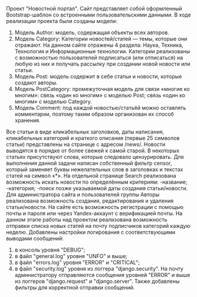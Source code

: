 Проект "Новостной портал".
Сайт представляет собой оформленный Bootstrap-шаблон со встроенными пользовательскими данными.
В ходе реализации проекта были созданы модели:
1. Модель Author: модель, содержащая объекты всех авторов.
2. Модель Category: Категории новостей/статей — темы, которые они отражают. На данном сайте отражены 4 раздела: Наука, Техника, Технология и Информационные технологии. Категории реализованы с возможностью пользователей подписаться (или отписаться) на любую из них и получать рассылку при создании новой новости или статьи.
3. Модель Post: модель содержит в себе статьи и новости, которые создают авторы.
4. Модель PostCategory: промежуточная модель для связи «многие ко многим»: связь «один ко многим» с моделью Post; связь «один ко многим» с моделью Category.
5. Модель Comment: под каждой новостью/статьёй можно оставлять комментарии, поэтому таким образом организован их способ хранения.

Все статьи в виде кликабельных заголовков, даты написания, кликабельных категорий и краткого описания (первые 25 символов статьи) представлены на странице с адресом /news/. Новости выводятся в порядке от более свежей к самой старой.
В некоторых статьях присутствуют слова, которые следовало цензурировать. Для выполнения данной задачи написан собственный фильтр censor, который заменяет буквы нежелательных слов в заголовках и текстах статей на символ «*».
На отдельной странице Search реализована возможность искать новости по определённым критериям: -название; -категория; -поиск позже указываемой даты создания статьи/новости.
Для администратора сайта и пользователей группы Авторы реализована возможность создания, редактирования и удаления статьи/новости.
На сайте есть возможность регистрации с помощью почты и пароля или через Yandex-аккаунт с верификацией почты. 
На данном этапе работы над проектом реализована возможность отправки списка новых статей на почту подписчиков категорий каждую неделю.
Добавлены настройки логирования с соответствующими выводами сообщений:
1) в консоль уровня "DEBUG";
2) в файл "general.log"  уровня "UNFO" и выше;
3) в файл "errors.log"  уровня "ERROR" и "CRITICAL";
4) в файл "security.log" уровня из логгера "django.security".
На почту администратору  отправляются сообщения уровней "ERROR" и выше из логгеров "django.request" и "django.server".
Также добавлены фильтры для корректной отправки сообщений.
